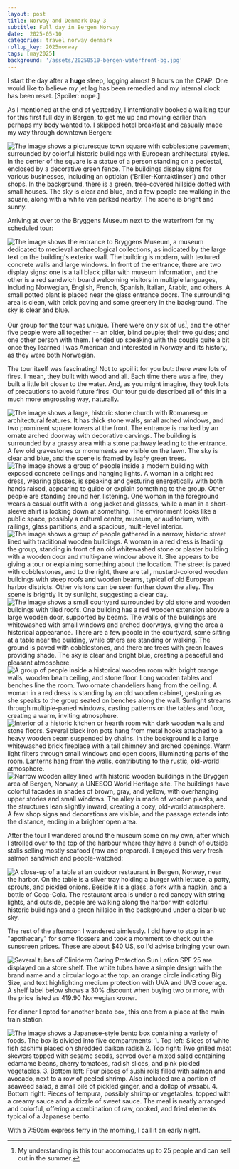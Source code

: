 ```yaml
---
layout: post
title: Norway and Denmark Day 3
subtitle: Full day in Bergen Norway
date:  2025-05-10
categories: travel norway denmark
rollup_key: 2025norway
tags: [may2025]
background: '/assets/20250510-bergen-waterfront-bg.jpg'
---
```


I start the day after a **huge** sleep, logging almost 9 hours on the CPAP. One would like to believe my jet lag has been remedied and my internal clock has been reset. [Spoiler: nope.]

As I mentioned at the end of yesterday, I intentionally booked a walking tour for this first full day in Bergen, to get me up and moving earlier than perhaps my body wanted to. I skipped hotel breakfast and casually made my way through downtown Bergen:

<img src="/assets/20250510-bergen1.jpg" alt="The image shows a picturesque town square with cobblestone pavement, surrounded by colorful historic buildings with European architectural styles. In the center of the square is a statue of a person standing on a pedestal, enclosed by a decorative green fence. The buildings display signs for various businesses, including an optician ('Briller-Kontaktlinser') and other shops. In the background, there is a green, tree-covered hillside dotted with small houses. The sky is clear and blue, and a few people are walking in the square, along with a white van parked nearby. The scene is bright and sunny." />

Arriving at over to the Bryggens Museum next to the waterfront for my scheduled tour:

<img src="/assets/20250510-bergen3.jpg" alt="The image shows the entrance to Bryggens Museum, a museum dedicated to medieval archaeological collections, as indicated by the large text on the building's exterior wall. The building is modern, with textured concrete walls and large windows. In front of the entrance, there are two display signs: one is a tall black pillar with museum information, and the other is a red sandwich board welcoming visitors in multiple languages, including Norwegian, English, French, Spanish, Italian, Arabic, and others. A small potted plant is placed near the glass entrance doors. The surrounding area is clean, with brick paving and some greenery in the background. The sky is clear and blue." />

Our group for the tour was unique. There were only six of us[^1], and the other five people were all together -- an older, blind couple; their two guides; and one other person with them. I ended up speaking with the couple quite a bit once they learned I was American and interested in Norway and its history, as they were both Norwegian. 

The tour itself was fascinating! Not to spoil it for you but: there were lots of fires. I mean, they built with wood and all. Each time there was a fire, they built a little bit closer to the water. And, as you might imagine, they took lots of precautions to avoid future fires. Our tour guide described all of this in a much more engrossing way, naturally.

<img src="/assets/20250510-bergen2.jpg" alt="The image shows a large, historic stone church with Romanesque architectural features. It has thick stone walls, small arched windows, and two prominent square towers at the front. The entrance is marked by an ornate arched doorway with decorative carvings. The building is surrounded by a grassy area with a stone pathway leading to the entrance. A few old gravestones or monuments are visible on the lawn. The sky is clear and blue, and the scene is framed by leafy green trees." />

<img src="/assets/20250510-bergen4.jpg" alt="The image shows a group of people inside a modern building with exposed concrete ceilings and hanging lights. A woman in a bright red dress, wearing glasses, is speaking and gesturing energetically with both hands raised, appearing to guide or explain something to the group. Other people are standing around her, listening. One woman in the foreground wears a casual outfit with a long jacket and glasses, while a man in a short-sleeve shirt is looking down at something. The environment looks like a public space, possibly a cultural center, museum, or auditorium, with railings, glass partitions, and a spacious, multi-level interior." />

<img src="/assets/20250510-bergen5.jpg" alt="The image shows a group of people gathered in a narrow, historic street lined with traditional wooden buildings. A woman in a red dress is leading the group, standing in front of an old whitewashed stone or plaster building with a wooden door and multi-pane window above it. She appears to be giving a tour or explaining something about the location. The street is paved with cobblestones, and to the right, there are tall, mustard-colored wooden buildings with steep roofs and wooden beams, typical of old European harbor districts. Other visitors can be seen further down the alley. The scene is brightly lit by sunlight, suggesting a clear day." />

<img src="/assets/20250510-bergen6.jpg" alt="The image shows a small courtyard surrounded by old stone and wooden buildings with tiled roofs. One building has a red wooden extension above a large wooden door, supported by beams. The walls of the buildings are whitewashed with small windows and arched doorways, giving the area a historical appearance. There are a few people in the courtyard, some sitting at a table near the building, while others are standing or walking. The ground is paved with cobblestones, and there are trees with green leaves providing shade. The sky is clear and bright blue, creating a peaceful and pleasant atmosphere." />

<img src="/assets/20250510-bergen7.jpg" alt="A group of people inside a historical wooden room with bright orange walls, wooden beam ceiling, and stone floor. Long wooden tables and benches line the room. Two ornate chandeliers hang from the ceiling. A woman in a red dress is standing by an old wooden cabinet, gesturing as she speaks to the group seated on benches along the wall. Sunlight streams through multiple-paned windows, casting patterns on the tables and floor, creating a warm, inviting atmosphere." />

<img src="/assets/20250510-bergen8.jpg" alt="Interior of a historic kitchen or hearth room with dark wooden walls and stone floors. Several black iron pots hang from metal hooks attached to a heavy wooden beam suspended by chains. In the background is a large whitewashed brick fireplace with a tall chimney and arched openings. Warm light filters through small windows and open doors, illuminating parts of the room. Lanterns hang from the walls, contributing to the rustic, old-world atmosphere." />

<img src="/assets/20250510-bergen10.jpg" alt="Narrow wooden alley lined with historic wooden buildings in the Bryggen area of Bergen, Norway, a UNESCO World Heritage site. The buildings have colorful facades in shades of brown, gray, and yellow, with overhanging upper stories and small windows. The alley is made of wooden planks, and the structures lean slightly inward, creating a cozy, old-world atmosphere. A few shop signs and decorations are visible, and the passage extends into the distance, ending in a brighter open area." />

After the tour I wandered around the museum some on my own, after which I strolled over to the top of the harbour where they have a bunch of outside stalls selling mostly seafood (raw and prepared). I enjoyed this very fresh salmon sandwich and people-watched:

<img src="/assets/20250510-bergen9.jpg" alt="A close-up of a table at an outdoor restaurant in Bergen, Norway, near the harbor. On the table is a silver tray holding a burger with lettuce, a patty, sprouts, and pickled onions. Beside it is a glass, a fork with a napkin, and a bottle of Coca-Cola. The restaurant area is under a red canopy with string lights, and outside, people are walking along the harbor with colorful historic buildings and a green hillside in the background under a clear blue sky." />

The rest of the afternoon I wandered aimlessly. I did have to stop in an "apothecary" for some flossers and took a momment to check out the sunscreen prices. These are about $40 US, so I'd advise bringing your own.

<img src="/assets/20250510-sunscreen.jpg" alt="Several tubes of Cliniderm Caring Protection Sun Lotion SPF 25 are displayed on a store shelf. The white tubes have a simple design with the brand name and a circular logo at the top, an orange circle indicating Big Size, and text highlighting medium protection with UVA and UVB coverage. A shelf label below shows a 30% discount when buying two or more, with the price listed as 419.90 Norwegian kroner." />

For dinner I opted for another bento box, this one from a place at the main train station.

<img src="/assets/20250510-bento.jpg" alt="The image shows a Japanese-style bento box containing a variety of foods. The box is divided into five compartments: 1. Top left: Slices of white fish sashimi placed on shredded daikon radish 2. Top right: Two grilled meat skewers topped with sesame seeds, served over a mixed salad containing edamame beans, cherry tomatoes, radish slices, and pink pickled vegetables. 3. Bottom left: Four pieces of sushi rolls filled with salmon and avocado, next to a row of peeled shrimp. Also included are a portion of seaweed salad, a small pile of pickled ginger, and a dollop of wasabi. 4. Bottom right: Pieces of tempura, possibly shrimp or vegetables, topped with a creamy sauce and a drizzle of sweet sauce. The meal is neatly arranged and colorful, offering a combination of raw, cooked, and fried elements typical of a Japanese bento." />

With a 7:50am express ferry in the morning, I call it an early night.

[^1]: My understanding is this tour accomodates up to 25 people and can sell out in the summer.